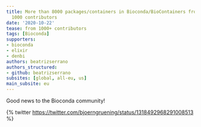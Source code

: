 ```yaml
---
title: More than 8000 packages/containers in Bioconda/BioContainers from more than
  1000 contributors
date: '2020-10-22'
tease: from 1000+ contributors
tags: [Bioconda]
supporters:
- bioconda
- elixir
- denbi
authors: beatrizserrano
authors_structured:
- github: beatrizserrano
subsites: [global, all-eu, us]
main_subsite: eu
---
```


Good news to the Bioconda community!

{% twitter https://twitter.com/bjoerngruening/status/1318492968291008513 %}


